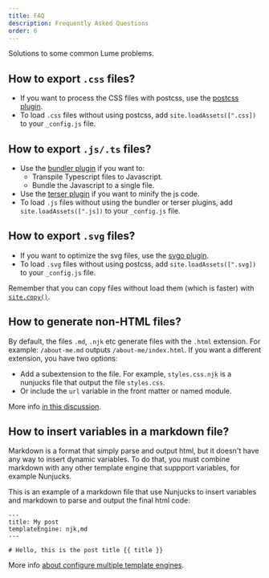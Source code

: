 ```yaml
---
title: FAQ
description: Frequently Asked Questions
order: 6
---
```


Solutions to some common Lume problems.

## How to export `.css` files?

- If you want to process the CSS files with postcss, use the
  [postcss plugin](/plugins/postcss).
- To load `.css` files without using postcss, add `site.loadAssets([".css])` to
  your `_config.js` file.

## How to export `.js/.ts` files?

- Use the [bundler plugin](/plugins/bundler) if you want to:
  - Transpile Typescript files to Javascript.
  - Bundle the Javascript to a single file.
- Use the [terser plugin](/plugins/terser) if you want to minify the js code.
- To load `.js` files without using the bundler or terser plugins, add
  `site.loadAssets([".js])` to your `_config.js` file.

## How to export `.svg` files?

- If you want to optimize the svg files, use the [svgo plugin](/plugins/svgo).
- To load `.svg` files without using postcss, add `site.loadAssets([".svg])` to
  your `_config.js` file.

Remember that you can copy files without load them (which is faster) with
[`site.copy()`](/getting-started/config-file/#copy-static-files).

## How to generate non-HTML files?

By default, the files `.md`, `.njk` etc generate files with the `.html`
extension. For example: `/about-me.md` outputs `/about-me/index.html`. If you
want a different extension, you have two options:

- Add a subextension to the file. For example, `styles.css.njk` is a nunjucks
  file that output the file `styles.css`.
- Or include the `url` variable in the front matter or named module.

More info
[in this discussion](https://github.com/lumeland/lume/discussions/113).

## How to insert variables in a markdown file?

Markdown is a format that simply parse and output html, but it doesn't have any
way to insert dynamic variables. To do that, you must combine markdown with any
other template engine that suppport variables, for example Nunjucks.

This is an example of a markdown file that use Nunjucks to insert variables and
markdown to parse and output the final html code:

```
---
title: My post
templateEngine: njk,md
---

# Hello, this is the post title {{ title }}
```

More info
[about configure multiple template engines](/core/multiple-template-engines/).
